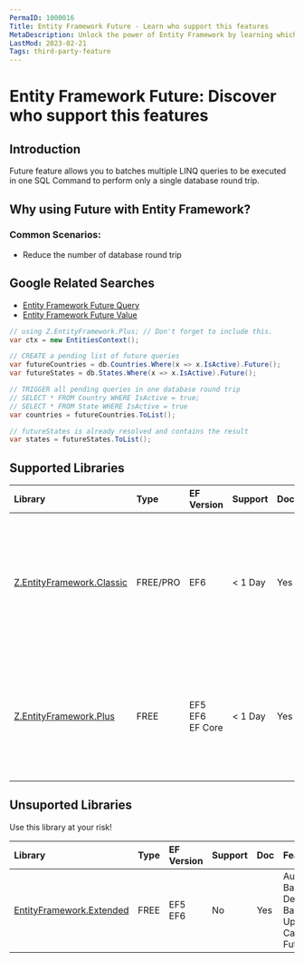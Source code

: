 ```yaml
---
PermaID: 1000016
Title: Entity Framework Future - Learn who support this features
MetaDescription: Unlock the power of Entity Framework by learning which libraries support the Query Future feature.
LastMod: 2023-02-21
Tags: third-party-feature
---
```


# Entity Framework Future: Discover who support this features

## Introduction

Future feature allows you to batches multiple LINQ queries to be executed in one SQL Command to perform only a single database round trip.

## Why using Future with Entity Framework?

### Common Scenarios:

 - Reduce the number of database round trip

## Google Related Searches

 - [Entity Framework Future Query](https://www.google.com/search?q=entity+framework+future+query)
 - [Entity Framework Future Value](https://www.google.com/search?q=entity+framework+future+value)

```csharp
// using Z.EntityFramework.Plus; // Don't forget to include this.
var ctx = new EntitiesContext();

// CREATE a pending list of future queries
var futureCountries = db.Countries.Where(x => x.IsActive).Future();
var futureStates = db.States.Where(x => x.IsActive).Future();

// TRIGGER all pending queries in one database round trip
// SELECT * FROM Country WHERE IsActive = true;
// SELECT * FROM State WHERE IsActive = true
var countries = futureCountries.ToList();

// futureStates is already resolved and contains the result
var states = futureStates.ToList();
```

## Supported Libraries

|Library	|Type	|EF Version	|Support	|Doc	|Features|
|:----------|:----------|:----------|:----------|:----------|:----------|
|[Z.EntityFramework.Classic](/ef-classic)	|FREE/PRO	|EF6|< 1 Day	|Yes	| Bulk SaveChanges<br>Bulk Insert<br>Bulk Update<br>Bulk Delete<br>Bulk Merge<br>Batch Delete<br>Batch Update<br>Cache<br>Deferred Query<br>Future|
|[Z.EntityFramework.Plus](/ef-plus)	|FREE	|EF5<br>EF6<br>EF Core|	< 1 Day	|Yes    |Audit<br>Batch Delete<br>Batch Update<br>Cache<br>Deferred Query<br>Filter<br>Future<br>Include Filter<br>Include Optimized|

## Unsuported Libraries

Use this library at your risk!

|Library	|Type	|EF Version	|Support	|Doc	|Features |
|:--------- |:--------- |:--------- |:--------- |:--------- |:--------- |
|[EntityFramework.Extended](/ef-extended)	|FREE	|EF5<br>EF6	|No	    |Yes    |Audit<br>Batch Delete<br>Batch Update<br>Cache<br>Future|